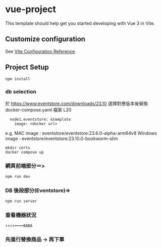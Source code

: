 # vue-project

This template should help get you started developing with Vue 3 in Vite.

## Customize configuration

See [Vite Configuration Reference](https://vitejs.dev/config/).

## Project Setup

```sh
npm install
```


### db selection
於 https://www.eventstore.com/downloads/23.10
選擇對應版本後替換 docker-compose.yaml 檔案 L20
```
  node1.eventstore: &template
    image: <docker url>
```
e.g.
MAC image : eventstore/eventstore:23.6.0-alpha-arm64v8
Windows image : eventstore/eventstore:23.10.0-bookworm-slim

```
mkdir certs
docker compose up
```

### 網頁前端部分＝>

```sh
npm run dev
```

### DB 後段部分(Eventstore)=>

```sh
npm run server
```

### 查看機器狀況

```
⬆⬆⬇⬇⬅➡️⬅➡BABA
```

### 先進行替換商品 -> 再下單
